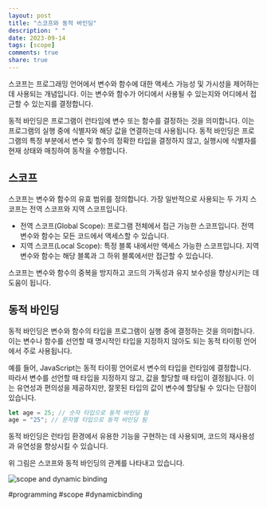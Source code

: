 ```yaml
---
layout: post
title: "스코프와 동적 바인딩"
description: " "
date: 2023-09-14
tags: [scope]
comments: true
share: true
---
```


스코프는 프로그래밍 언어에서 변수와 함수에 대한 액세스 가능성 및 가시성을 제어하는 데 사용되는 개념입니다. 이는 변수와 함수가 어디에서 사용될 수 있는지와 어디에서 접근할 수 있는지를 결정합니다.

동적 바인딩은 프로그램이 런타임에 변수 또는 함수를 결정하는 것을 의미합니다. 이는 프로그램의 실행 중에 식별자와 해당 값을 연결하는데 사용됩니다. 동적 바인딩은 프로그램의 특정 부분에서 변수 및 함수의 정확한 타입을 결정하지 않고, 실행시에 식별자를 현재 상태와 매칭하여 동작을 수행합니다. 

## 스코프

스코프는 변수와 함수의 유효 범위를 정의합니다. 가장 일반적으로 사용되는 두 가지 스코프는 전역 스코프와 지역 스코프입니다.

- 전역 스코프(Global Scope): 프로그램 전체에서 접근 가능한 스코프입니다. 전역 변수와 함수는 모든 코드에서 액세스할 수 있습니다.
- 지역 스코프(Local Scope): 특정 블록 내에서만 액세스 가능한 스코프입니다. 지역 변수와 함수는 해당 블록과 그 하위 블록에서만 접근할 수 있습니다. 

스코프는 변수와 함수의 중복을 방지하고 코드의 가독성과 유지 보수성을 향상시키는 데 도움이 됩니다.

## 동적 바인딩

동적 바인딩은 변수와 함수의 타입을 프로그램이 실행 중에 결정하는 것을 의미합니다. 이는 변수나 함수를 선언할 때 명시적인 타입을 지정하지 않아도 되는 동적 타이핑 언어에서 주로 사용됩니다. 

예를 들어, JavaScript는 동적 타이핑 언어로서 변수의 타입을 런타임에 결정합니다. 따라서 변수를 선언할 때 타입을 지정하지 않고, 값을 할당할 때 타입이 결정됩니다. 이는 유연성과 편의성을 제공하지만, 잘못된 타입의 값이 변수에 할당될 수 있다는 단점이 있습니다.

```javascript
let age = 25; // 숫자 타입으로 동적 바인딩 됨
age = "25"; // 문자열 타입으로 동적 바인딩 됨
```

동적 바인딩은 런타임 환경에서 유용한 기능을 구현하는 데 사용되며, 코드의 재사용성과 유연성을 향상시킬 수 있습니다.

위 그림은 스코프와 동적 바인딩의 관계를 나타내고 있습니다.

![scope and dynamic binding](https://example.com/images/scope-dynamic-binding.png)

#programming #scope #dynamicbinding